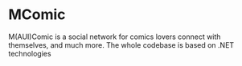 # MComic
M(AUI)Comic is a social network for comics lovers connect with themselves, and much more.  The whole codebase is based on .NET technologies
